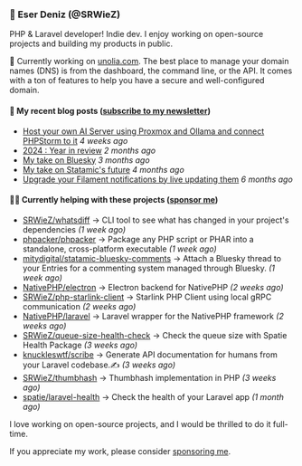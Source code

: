 
### 👋 Eser Deniz (@SRWieZ)

PHP & Laravel developer! Indie dev. I enjoy working on open-source projects and building my products in public.

🚀 Currently working on [unolia.com](https://unolia.com/?utm_source=github&utm_medium=readme&utm_campaign=readme-srwiez). The best place to manage your domain names (DNS) is from the dashboard, the command line, or the API. It comes with a ton of features to help you have a secure and well-configured domain.

#### 📝 My recent blog posts ([subscribe to my newsletter](https://srwiez.com/?utm_source=github&utm_medium=readme&utm_campaign=readme-srwiez))

- [Host your own AI Server using Proxmox and Ollama and connect PHPStorm to it](https://srwiez.com/posts/host-your-own-ai-server-using-proxmox-and-ollama-and-connect-phpstorm-to-it?utm_source=github&utm_medium=readme&utm_campaign=readme-srwiez) _4 weeks ago_
- [2024 : Year in review](https://srwiez.com/posts/2024-year-in-review?utm_source=github&utm_medium=readme&utm_campaign=readme-srwiez) _2 months ago_
- [My take on Bluesky](https://srwiez.com/posts/my-take-on-bluesky?utm_source=github&utm_medium=readme&utm_campaign=readme-srwiez) _3 months ago_
- [My take on Statamic&#39;s future](https://srwiez.com/posts/my-take-on-statamic-future?utm_source=github&utm_medium=readme&utm_campaign=readme-srwiez) _4 months ago_
- [Upgrade your Filament notifications by live updating them](https://srwiez.com/posts/upgrade-your-filament-notifications-by-live-updating-them?utm_source=github&utm_medium=readme&utm_campaign=readme-srwiez) _6 months ago_

#### 👨‍🔧 Currently helping with these projects ([sponsor me](https://github.com/sponsors/SRWieZ))

- [SRWieZ/whatsdiff](https://github.com/SRWieZ/whatsdiff) → CLI tool to see what has changed in your project&#39;s dependencies _(1 week ago)_
- [phpacker/phpacker](https://github.com/phpacker/phpacker) → Package any PHP script or PHAR into a standalone, cross-platform executable _(1 week ago)_
- [mitydigital/statamic-bluesky-comments](https://github.com/mitydigital/statamic-bluesky-comments) → Attach a Bluesky thread to your Entries for a commenting system managed through Bluesky. _(1 week ago)_
- [NativePHP/electron](https://github.com/NativePHP/electron) → Electron backend for NativePHP _(2 weeks ago)_
- [SRWieZ/php-starlink-client](https://github.com/SRWieZ/php-starlink-client) → Starlink PHP Client using local gRPC communication _(2 weeks ago)_
- [NativePHP/laravel](https://github.com/NativePHP/laravel) → Laravel wrapper for the NativePHP framework _(2 weeks ago)_
- [SRWieZ/queue-size-health-check](https://github.com/SRWieZ/queue-size-health-check) → Check the queue size with Spatie Health Package _(3 weeks ago)_
- [knuckleswtf/scribe](https://github.com/knuckleswtf/scribe) → Generate API documentation for humans from your Laravel codebase.✍ _(3 weeks ago)_
- [SRWieZ/thumbhash](https://github.com/SRWieZ/thumbhash) → Thumbhash implementation in PHP _(3 weeks ago)_
- [spatie/laravel-health](https://github.com/spatie/laravel-health) → Check the health of your Laravel app _(1 month ago)_

I love working on open-source projects, and I would be thrilled to do it full-time.

If you appreciate my work, please consider [sponsoring me](https://github.com/sponsors/SRWieZ).

